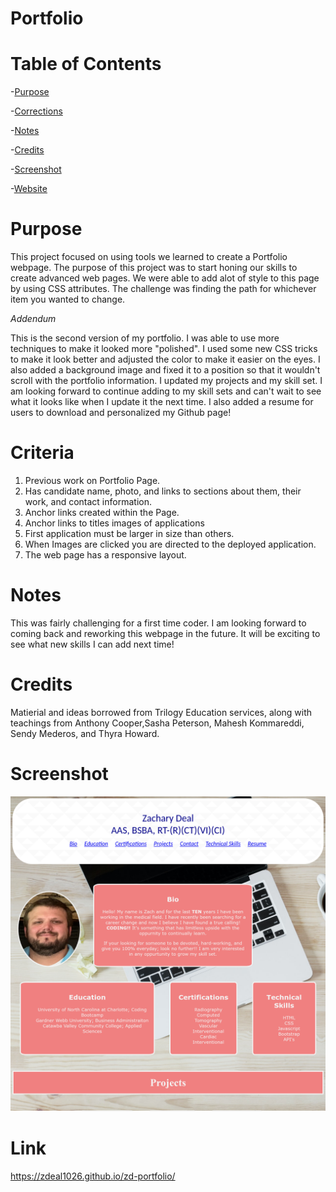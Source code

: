 
# Portfolio


# Table of Contents
-[Purpose](#Purpose)

-[Corrections](#Criteria)

-[Notes](#Notes)

-[Credits](#Credits)

-[Screenshot](#Screenshot)

-[Website](#Link)



# Purpose
This project focused on using tools we learned to create a Portfolio webpage. The purpose of this project was to start honing our skills to create advanced web pages. We were able to add alot of style to this page by using CSS attributes. The challenge was finding the path for whichever item you wanted to change. 

*Addendum*

This is the second version of my portfolio. I was able to use more techniques to make it looked more "polished". I used some new CSS tricks to make it look better and adjusted the color to make it easier on the eyes. I also added a background image and fixed it to a position so that it wouldn't scroll with the portfolio information. I updated my projects and my skill set. I am looking forward to continue adding to my skill sets and can't wait to see what it looks like when I update it the next time. I also added a resume for users to download and personalized my Github page!

# Criteria
1. Previous work on Portfolio Page.
2. Has candidate name, photo, and links to sections about them, their work, and contact information.
3. Anchor links created within the Page.
4. Anchor links to titles images of applications
5. First application must be larger in size than others.
6. When Images are clicked you are directed to the deployed application.
7. The web page has a responsive layout.


# Notes
This was fairly challenging for a first time coder. I am looking forward to coming back and reworking this webpage in the future. It will be exciting to see what new skills I can add next time!

# Credits
Matierial and ideas borrowed from Trilogy Education services, along with teachings from Anthony Cooper,Sasha Peterson, Mahesh Kommareddi, Sendy Mederos, and  Thyra Howard.


# Screenshot        

<img src="images/updateres.png">


# Link

https://zdeal1026.github.io/zd-portfolio/
